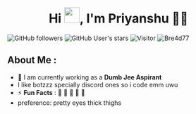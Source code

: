 <h1 align="center">Hi <img src="https://media.giphy.com/media/hvRJCLFzcasrR4ia7z/giphy.gif" width="35">, I'm Priyanshu 🤡🤡</h1>

![GitHub followers](https://img.shields.io/github/followers/Bre4d77?style=social) ![GitHub User's stars](https://img.shields.io/github/stars/Bre4d77?style=social) ![Visitor](https://visitor-badge.laobi.icu/badge?page_id=Bre4d77.repoName) <img src="https://komarev.com/ghpvc/?username=Bre4d77" alt="Bre4d77" />

## About Me :

- 🏢 I am currently working as a **Dumb Jee Aspirant** 
- I like botzzz specially discord ones so i code emm uwu
- ⚡ **Fun Facts** : 🍕 🏉 🏏 🎥 🚞
- preference: pretty eyes thick thighs 

<br>
